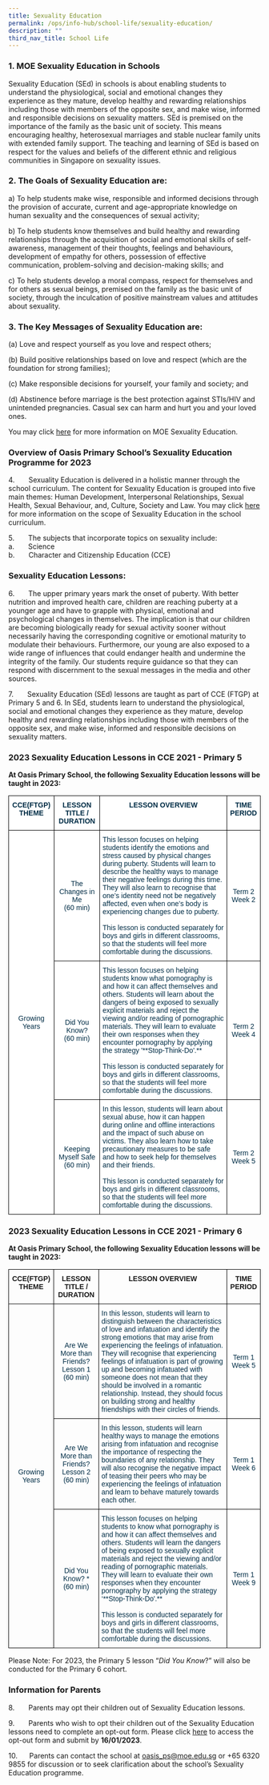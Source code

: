 ```yaml
---
title: Sexuality Education
permalink: /ops/info-hub/school-life/sexuality-education/
description: ""
third_nav_title: School Life
---
```

### 1. MOE Sexuality Education in Schools  

Sexuality Education (SEd) in schools is about enabling students to understand the physiological, social and emotional changes they experience as they mature, develop healthy and rewarding relationships including those with members of the opposite sex, and make wise, informed and responsible decisions on sexuality matters. SEd is premised on the importance of the family as the basic unit of society. This means encouraging healthy, heterosexual marriages and stable nuclear family units with extended family support. The teaching and learning of SEd is based on respect for the values and beliefs of the different ethnic and religious communities in Singapore on sexuality issues.

### 2. The Goals of Sexuality Education are:

a) To help students make wise, responsible and informed decisions through the provision of accurate, current and age-appropriate knowledge on human sexuality and the consequences of sexual activity;

b) To help students know themselves and build healthy and rewarding relationships through the acquisition of social and emotional skills of self-awareness, management of their thoughts, feelings and behaviours, development of empathy for others, possession of effective communication, problem-solving and decision-making skills; and

c) To help students develop a moral compass, respect for themselves and for others as sexual beings, premised on the family as the basic unit of society, through the inculcation of positive mainstream values and attitudes about sexuality.

### 3. The Key Messages of Sexuality Education are:

(a) Love and respect yourself as you love and respect others;<br>

(b) Build positive relationships based on love and respect (which are the foundation for strong families);<br>

(c) Make responsible decisions for yourself, your family and society; and<br>

(d) Abstinence before marriage is the best protection against STIs/HIV and unintended pregnancies. Casual sex can harm and hurt you and your loved ones.

You may click [here](https://go.gov.sg/moe-sexuality-education) for more information on MOE Sexuality Education.

### Overview of Oasis Primary School’s Sexuality Education Programme for 2023

4.       Sexuality Education is delivered in a holistic manner through the school curriculum. The content for Sexuality Education is grouped into five main themes: Human Development, Interpersonal Relationships, Sexual Health, Sexual Behaviour, and, Culture, Society and Law. You may click [here](https://go.gov.sg/moe-sexuality-education-scope) for more information on the scope of Sexuality Education in the school curriculum.

5.       The subjects that incorporate topics on sexuality include:<br>
a.       Science<br>
b.       Character and Citizenship Education (CCE)

### Sexuality Education Lessons:

6.       The upper primary years mark the onset of puberty. With better nutrition and improved health care, children are reaching puberty at a younger age and have to grapple with physical, emotional and psychological changes in themselves. The implication is that our children are becoming biologically ready for sexual activity sooner without necessarily having the corresponding cognitive or emotional maturity to modulate their behaviours. Furthermore, our young are also exposed to a wide range of influences that could endanger health and undermine the integrity of the family. Our students require guidance so that they can respond with discernment to the sexual messages in the media and other sources.

7\.       Sexuality Education (SEd) lessons are taught as part of CCE (FTGP) at Primary 5 and 6. In SEd, students learn to understand the physiological, social and emotional changes they experience as they mature, develop healthy and rewarding relationships including those with members of the opposite sex, and make wise, informed and responsible decisions on sexuality matters.

### 2023 Sexuality Education Lessons in CCE 2021 - Primary 5
**At Oasis Primary School, the following Sexuality Education lessons will be taught in 2023:**

<style type="text/css">
.tg  {border-collapse:collapse;border-spacing:0;}
.tg td{border-color:black;border-style:solid;border-width:1px;font-family:Arial, sans-serif;font-size:14px;
  overflow:hidden;padding:10px 5px;word-break:normal;}
.tg th{border-color:black;border-style:solid;border-width:1px;font-family:Arial, sans-serif;font-size:14px;
  font-weight:normal;overflow:hidden;padding:10px 5px;word-break:normal;}
.tg .tg-dzgf{background-color:#FFF;color:#002D46;font-weight:bold;text-align:center;vertical-align:top}
.tg .tg-7rn4{background-color:#FFF;color:#002D46;text-align:center;vertical-align:middle}
.tg .tg-vd2a{background-color:#FFF;color:#002D46;text-align:left;vertical-align:top}
</style>
<table class="tg">
<thead>
  <tr>
    <th class="tg-dzgf">CCE(FTGP) THEME<br></th>
    <th class="tg-dzgf">LESSON TITLE / DURATION<br></th>
    <th class="tg-dzgf">LESSON OVERVIEW<br></th>
    <th class="tg-dzgf">TIME PERIOD<br></th>
  </tr>
</thead>
<tbody>
  <tr>
    <td class="tg-7rn4" rowspan="4">Growing Years<br></td>
    <td class="tg-7rn4">The Changes in Me<br>(60 min)<br></td>
    <td class="tg-vd2a">This lesson focuses on helping students identify the emotions and stress caused by physical changes during puberty. Students will learn to describe the healthy ways to manage their negative feelings during this time. They will also learn to recognise that one’s identity need not be negatively affected, even when one’s body is experiencing changes due to puberty.<br><br>
This lesson is conducted separately for boys and girls in different classrooms, so that the students will feel more comfortable during the discussions.</td>
		<td class="tg-7rn4">Term 2<br>Week 2<br></td>
  </tr>
  <tr>
    <td class="tg-7rn4">Did You Know?<br>(60 min)<br></td>
    <td class="tg-vd2a">This lesson focuses on helping students know what pornography is and how it can affect themselves and others. Students will learn about the dangers of being exposed to sexually explicit materials and reject the viewing and/or reading of pornographic materials. They will learn to evaluate their own responses when they encounter pornography by applying the strategy '**Stop-Think-Do'.**<br><br>
This lesson is conducted separately for boys and girls in different classrooms, so that the students will feel more comfortable during the discussions.</td>
		<td class="tg-7rn4">Term 2<br>Week 4<br></td>
  </tr>
  <tr>
    <td class="tg-7rn4">Keeping Myself Safe<br>(60 min)<br></td>
    <td class="tg-vd2a">In this lesson, students will learn about sexual abuse, how it can happen during online and offline interactions and the impact of such abuse on victims. They also learn how to take precautionary measures to be safe and how to seek help for themselves and their friends.<br><br>
This lesson is conducted separately for boys and girls in different classrooms, so that the students will feel more comfortable during the discussions.</td>
		<td class="tg-7rn4">Term 2<br>Week 5<br></td>
  </tr>
  <tr>
</tbody>
</table>

### 2023 Sexuality Education Lessons in CCE 2021 - Primary 6
**At Oasis Primary School, the following Sexuality Education lessons will be taught in 2023:**

<style type="text/css">
.tg  {border-collapse:collapse;border-spacing:0;}
.tg td{border-color:black;border-style:solid;border-width:1px;font-family:Arial, sans-serif;font-size:14px;
  overflow:hidden;padding:10px 5px;word-break:normal;}
.tg th{border-color:black;border-style:solid;border-width:1px;font-family:Arial, sans-serif;font-size:14px;
  font-weight:normal;overflow:hidden;padding:10px 5px;word-break:normal;}
.tg .tg-syfz{color:#002D46;text-align:center;vertical-align:middle}
.tg .tg-amwm{font-weight:bold;text-align:center;vertical-align:top}
.tg .tg-y24x{color:#002D46;text-align:left;vertical-align:top}
.tg .tg-0lax{text-align:left;vertical-align:top}
</style>
<table class="tg">
<thead>
  <tr>
    <th class="tg-amwm">CCE(FTGP) THEME<br></th>
    <th class="tg-amwm">LESSON TITLE / DURATION<br></th>
    <th class="tg-amwm">LESSON OVERVIEW<br></th>
    <th class="tg-amwm">TIME PERIOD<br></th>
  </tr>
</thead>
<tbody>
  <tr>
    <td class="tg-syfz" rowspan="5">Growing Years<br></td>
    <td class="tg-syfz">Are We More than Friends?<br>Lesson 1<br>(60 min)<br></td>
    <td class="tg-y24x">In this lesson, students will learn to distinguish between the characteristics of love and infatuation and identify the strong emotions that may arise from experiencing the feelings of infatuation. They will recognise that experiencing feelings of infatuation is part of growing up and becoming infatuated with someone does not mean that they should be involved in a romantic relationship. Instead, they should focus on building strong and healthy friendships with their circles of friends.<br></td>
		<td class="tg-7rn4">Term 1<br>Week 5<br></td>
  </tr>
  <tr>
    <td class="tg-syfz">Are We More than Friends?<br>Lesson 2<br>(60 min)<br></td>
    <td class="tg-y24x">In this lesson, students will learn healthy ways to manage the emotions arising from infatuation and recognise the importance of respecting the boundaries of any relationship. They will also recognise the negative impact of teasing their peers who may be experiencing the feelings of infatuation and learn to behave maturely towards each other.</td>
		<td class="tg-7rn4">Term 1<br>Week 6<br></td>
  </tr>
  <tr>
    <td class="tg-syfz">Did You Know? *<br>(60 min)<br></td>
    <td class="tg-y24x">This lesson focuses on helping students to know what pornography is and how it can affect themselves and others. Students will learn the dangers of being exposed to sexually explicit materials and reject the viewing and/or reading of pornographic materials. They will learn to evaluate their own responses when they encounter pornography by applying the strategy ‘**Stop-Think-Do'.**<br><br>
This lesson is conducted separately for boys and girls in different classrooms, so that the students will feel more comfortable during the discussions.</td>
  <td class="tg-7rn4">Term 1<br>Week 9<br></td>
	</tr>
  <tr>
</tbody>
</table>

Please Note: For 2023, the Primary 5 lesson “_Did You Know_?” will also be conducted for the Primary 6 cohort.

### Information for Parents

8.       Parents may opt their children out of Sexuality Education lessons.

9.       Parents who wish to opt their children out of the Sexuality Education lessons need to complete an opt-out form. Please click [here](https://go.gov.sg/optoutsed2023) to access the opt-out form and submit by **16/01/2023**.

10.      Parents can contact the school at [oasis\_ps@moe.edu.sg](mailto:oasis_ps@moe.edu.sg) or +65 6320 9855 for discussion or to seek clarification about the school’s Sexuality Education programme.